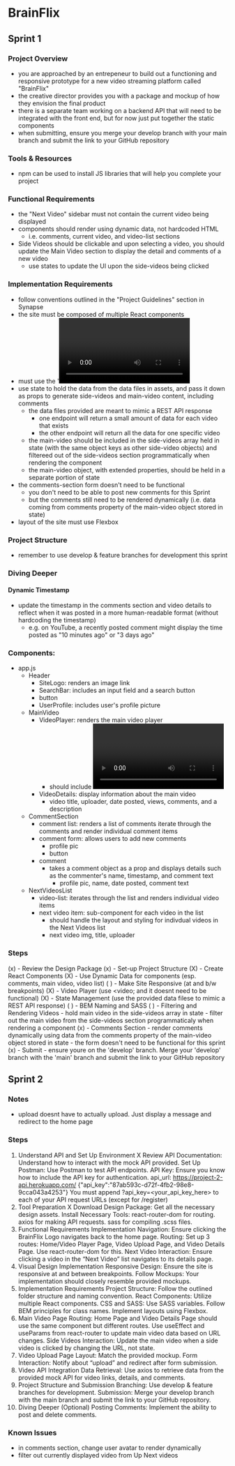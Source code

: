 # BrainFlix

## Sprint 1

### Project Overview

- you are approached by an entrepeneur to build out a functioning and responsive prototype for a new video streaming platform called "BrainFlix"
- the creative director provides you with a package and mockup of how they envision the final product
- there is a separate team working on a backend API that will need to be integrated with the front end, but for now just put together the static components
- when submitting, ensure you merge your develop branch with your main branch and submit the link to your GitHub repository

### Tools & Resources

- npm can be used to install JS libraries that will help you complete your project

### Functional Requirements

- the "Next Video" sidebar must not contain the current video being displayed
- components should render using dynamic data, not hardcoded HTML
  - i.e. comments, current video, and video-list sections
- Side Videos should be clickable and upon selecting a video, you should update the Main Video section to display the detail and comments of a new video
  - use states to update the UI upon the side-videos being clicked

### Implementation Requirements

- follow conventions outlined in the "Project Guidelines" section in Synapse
- the site must be composed of multiple React components
- must use the '<video>' tag for the video player
  - it won't be functional for this sprint. All visual elements of the video player must simply exist on the deliverable without functionality
  - use the poster attribute to have the video player resemble the mockup
  - video controls should be the default <video> controls with default styling (we will re-style them in a later sprint)
- use state to hold the data from the data files in assets, and pass it down as props to generate side-videos and main-video content, including comments
  - the data files provided are meant to mimic a REST API response
    - one endpoint will return a small amount of data for each video that exists
    - the other endpoint will return all the data for one specific video
  - the main-video should be included in the side-videos array held in state (with the same object keys as other side-video objects) and filtereed out of the side-videos section programmatically when rendering the component
  - the main-video object, with extended properties, should be held in a separate portion of state
- the comments-section form doesn't need to be functional
  - you don't need to be able to post new comments for this Sprint
  - but the comments still need to be rendered dynamically (i.e. data coming from comments property of the main-video object stored in state)
- layout of the site must use Flexbox

### Project Structure

- remember to use develop & feature branches for development this sprint

### Diving Deeper

#### Dynamic Timestamp

- update the timestamp in the comments section and video details to reflect when it was posted in a more human-readable format (without hardcoding the timestamp)
  - e.g. on YouTube, a recently posted comment might display the time posted as "10 minutes ago" or "3 days ago"

### Components:

- app.js
  - Header
    - SiteLogo: renders an image link
    - SearchBar: includes an input field and a search button
    - button
    - UserProfile: includes user's profile picture
  - MainVideo
    - VideoPlayer: renders the main video player
      - should include <video> and handle any video-related functionality
    - VideoDetails: display information about the main video
      - video title, uploader, date posted, views, comments, and a description
  - CommentSection
    - comment list: renders a list of comments
      iterate through the comments and render individual comment items
    - comment form: allows users to add new comments
      - profile pic
      - button
    - comment
      - takes a comment object as a prop and displays details such as the commenter's name, timestamp, and comment text
        - profile pic, name, date posted, comment text
  - NextVideosList
    - video-list: iterates through the list and renders individual video items
    - next video item: sub-component for each video in the list
      - should handle the layout and styling for indivdual videos in the Next Videos list
      - next video img, title, uploader

### Steps

(x) - Review the Design Package
(x) - Set-up Project Structure
(X) - Create React Components
(X) - Use Dynamic Data for components (esp. comments, main video, video list)
( ) - Make Site Responsive (at and b/w breakpoints)
(X) - Video Player (use <video; and it doesnt need to be functional)
(X) - State Management (use the provided data filese to mimic a REST API response)
( ) - BEM Naming and SASS
( ) - Filtering and Rendering Videos - hold main video in the side-videos array in state - filter out the main video from the side-videos section programmaticaly
when rendering a component
(x) - Comments Section - render comments dynamically using data from the comments property of the main-video object stored in state - the form doesn't need to be functional for this sprint
(x) - Submit - ensure youre on the 'develop' branch. Merge your 'develop' branch with the 'main' branch and submit the link to your GitHub repository

## Sprint 2

### Notes
- upload doesnt have to actually upload. Just display a message and redirect to the home page

### Steps
1. Understand API and Set Up Environment X
   Review API Documentation: Understand how to interact with the mock API provided.
   Set Up Postman: Use Postman to test API endpoints.
   API Key: Ensure you know how to include the API key for authentication.
        api_url: https://project-2-api.herokuapp.com/
        {"api_key":"87ab593c-d72f-4fb2-98e8-9cca043a4253"}
        You must append ?api_key=<your_api_key_here> to each of your API request URLs (except for /register)
2. Tool Preparation X
   Download Design Package: Get all the necessary design assets.
   Install Necessary Tools:
   react-router-dom for routing.
   axios for making API requests.
   sass for compiling .scss files.
3. Functional Requirements Implementation
   Navigation:
   Ensure clicking the BrainFlix Logo navigates back to the home page.
   Routing:
   Set up 3 routes: Home/Video Player Page, Video Upload Page, and Video Details Page.
   Use react-router-dom for this.
   Next Video Interaction:
   Ensure clicking a video in the “Next Video” list navigates to its details page.
4. Visual Design Implementation
   Responsive Design: Ensure the site is responsive at and between breakpoints.
   Follow Mockups: Your implementation should closely resemble provided mockups.
5. Implementation Requirements
   Project Structure: Follow the outlined folder structure and naming convention.
   React Components: Utilize multiple React components.
   CSS and SASS:
   Use SASS variables.
   Follow BEM principles for class names.
   Implement layouts using Flexbox.
6. Main Video Page
   Routing:
   Home Page and Video Details Page should use the same component but different routes.
   Use useEffect and useParams from react-router to update main video data based on URL changes.
   Side Videos Interaction:
   Update the main video when a side video is clicked by changing the URL, not state.
7. Video Upload Page
   Layout: Match the provided mockup.
   Form Interaction: Notify about “upload” and redirect after form submission.
8. Video API Integration
   Data Retrieval: Use axios to retrieve data from the provided mock API for video links, details, and comments.
9. Project Structure and Submission
   Branching: Use develop & feature branches for development.
   Submission: Merge your develop branch with the main branch and submit the link to your GitHub repository.
10. Diving Deeper (Optional)
    Posting Comments: Implement the ability to post and delete comments.

### Known Issues
- in comments section, change user avatar to render dynamically
- filter out currently displayed video from Up Next videos